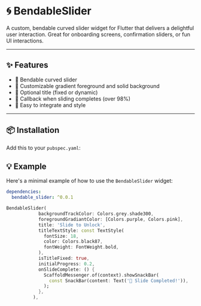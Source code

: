 # 🌀 BendableSlider

A custom, bendable curved slider widget for Flutter that delivers a delightful user interaction.
Great for onboarding screens, confirmation sliders, or fun UI interactions.

---

## ✨ Features

- 🎯 Bendable curved slider
- 🌈 Customizable gradient foreground and solid background
- 📝 Optional title (fixed or dynamic)
- 🎉 Callback when sliding completes (over 98%)
- 🧩 Easy to integrate and style

---

## 📦 Installation

Add this to your `pubspec.yaml`:

## 💡 Example

Here's a minimal example of how to use the `BendableSlider` widget:

```yaml
dependencies:
  bendable_slider: ^0.0.1
  ```

```dart
BendableSlider(
            backgroundTrackColor: Colors.grey.shade300,
            foregroundGradiantColor: [Colors.purple, Colors.pink],
            title: 'Slide to Unlock',
            titleTextStyle: const TextStyle(
              fontSize: 18,
              color: Colors.black87,
              fontWeight: FontWeight.bold,
            ),
            isTitleFixed: true,
            initialProgress: 0.2,
            onSlideComplete: () {
              ScaffoldMessenger.of(context).showSnackBar(
                const SnackBar(content: Text('🎉 Slide Completed!')),
              );
            },
          ),





